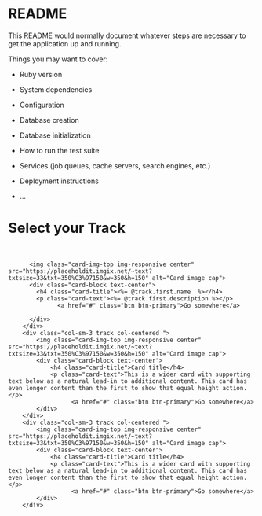 # README

This README would normally document whatever steps are necessary to get the
application up and running.

Things you may want to cover:

* Ruby version

* System dependencies

* Configuration

* Database creation

* Database initialization

* How to run the test suite

* Services (job queues, cache servers, search engines, etc.)

* Deployment instructions

* ...

<div class="row row-centered body-text">
<h1>Select your Track</h1><br>
		<div class="col-sm-3 track col-centered ">
	      
	      <img class="card-img-top img-responsive center" src="https://placeholdit.imgix.net/~text?txtsize=33&txt=350%C3%97150&w=350&h=150" alt="Card image cap">
	      <div class="card-block text-center">
	        <h4 class="card-title"><%= @track.first.name  %></h4>
	        <p class="card-text"><%= @track.first.description %></p>
	              <a href="#" class="btn btn-primary">Go somewhere</a>

	      </div>
		</div>
		<div class="col-sm-3 track col-centered ">
	      	<img class="card-img-top img-responsive center" src="https://placeholdit.imgix.net/~text?txtsize=33&txt=350%C3%97150&w=350&h=150" alt="Card image cap">
			<div class="card-block text-center">
		        <h4 class="card-title">Card title</h4>
		        <p class="card-text">This is a wider card with supporting text below as a natural lead-in to additional content. This card has even longer content than the first to show that equal height action.</p>
		              <a href="#" class="btn btn-primary">Go somewhere</a>
			</div>
		</div>
	    <div class="col-sm-3 track col-centered ">
			<img class="card-img-top img-responsive center" src="https://placeholdit.imgix.net/~text?txtsize=33&txt=350%C3%97150&w=350&h=150" alt="Card image cap">
	      	<div class="card-block text-center">
		        <h4 class="card-title">Card title</h4>
		        <p class="card-text">This is a wider card with supporting text below as a natural lead-in to additional content. This card has even longer content than the first to show that equal height action.</p>
		              <a href="#" class="btn btn-primary">Go somewhere</a>
			</div>
		</div>
</div>
